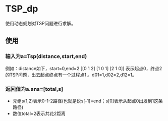 # TSP_dp
  使用动态规划对TSP问题进行求解。
## 使用
### 输入为a=Tsp(distance,start,end)
例如：distance如下，start=0,end=2
[[0 1 2]
[1 0 1]
[2 1 0]]
表示起点0，终点2的TSP问题，出去起点终点有一个过程点1 。d01=1,d02=2,d12=1。
### 返回值为a.ans=[total,s]
- 元组s(1,2)表示0-1-2路径(也就是说s[-1]=end；s[0]表示从起点0出发到1这条路径)
- 数值total=2表示共花2距离
